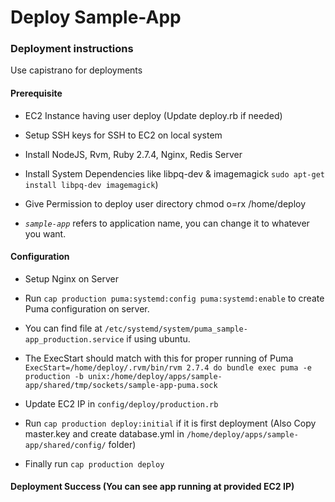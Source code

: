 # Deploy Sample-App

### Deployment instructions
Use capistrano for deployments

#### Prerequisite
* EC2 Instance having user deploy (Update deploy.rb if needed)

* Setup SSH keys for SSH to EC2 on local system

* Install NodeJS, Rvm, Ruby 2.7.4, Nginx, Redis Server

* Install System Dependencies like libpq-dev & imagemagick
`sudo apt-get install libpq-dev imagemagick`)

* Give Permission to deploy user directory chmod o=rx /home/deploy

* _`sample-app`_ refers to application name, you can change it to whatever you want.

#### Configuration
* Setup Nginx on Server

* Run `cap production puma:systemd:config puma:systemd:enable` to create Puma configuration on server.

* You can find file at ``/etc/systemd/system/puma_sample-app_production.service`` if using ubuntu.

* The ExecStart should match with this for proper running of Puma ``ExecStart=/home/deploy/.rvm/bin/rvm 2.7.4 do bundle exec puma -e production -b unix:/home/deploy/apps/sample-app/shared/tmp/sockets/sample-app-puma.sock
``

* Update EC2 IP in ``config/deploy/production.rb``

* Run ``cap production deploy:initial`` if it is first deployment (Also Copy master.key and create database.yml in ``/home/deploy/apps/sample-app/shared/config/`` folder)

* Finally run ``cap production deploy``

#### Deployment Success (You can see app running at provided EC2 IP)
